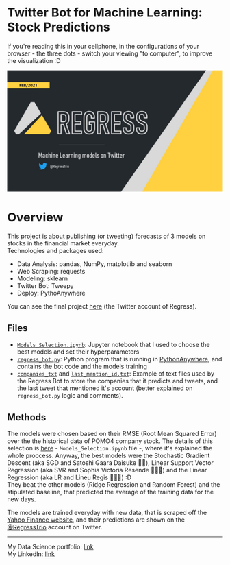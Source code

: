 # **Twitter Bot for Machine Learning: Stock Predictions**   
If you're reading this in your cellphone, in the configurations of your browser - the three dots - switch your viewing "to computer", to improve the visualization :D

![](https://github.com/KenzoBH/Data-Science/blob/main/Images/Regress.jpg)

# Overview   

This project is about publishing (or tweeting) forecasts of 3 models on stocks in the financial market everyday.   
Technologies and packages used:
- Data Analysis: pandas, NumPy, matplotlib and seaborn
- Web Scraping: requests
- Modeling: sklearn
- Twitter Bot: Tweepy
- Deploy: PythoAnywhere

You can see the final project [here](https://twitter.com/RegressTrio) (the Twitter account of Regress).

## Files

- [`Models_Selection.ipynb`](): Jupyter notebook that I used to choose the best models and set their hyperparameters
- [`regress_bot.py`](https://github.com/KenzoBH/Data-Science/blob/main/Twitter_ML/regress_bot.py): Python program that is running in [PythonAnywhere](https://www.pythonanywhere.com/), and contains the bot code and the models training
- [`companies_txt`](https://github.com/KenzoBH/Data-Science/blob/main/Twitter_ML/companies.txt) and [`last_mention_id.txt`](https://github.com/KenzoBH/Data-Science/blob/main/Twitter_ML/last_mention_id.txt): Example of text files used by the Regress Bot to store the companies that it predicts and tweets, and the last tweet that mentioned it's account (better explained on `regress_bot.py` logic and comments).

## Methods

The models were chosen based on their RMSE (Root Mean Squared Error) over the the historical data of POMO4 company stock. The details of this selection is [here]() - `Models_Selection.ipynb` file -, where it's explained the whole proccess. Anyway, the best models were the Stochastic Gradient Descent (aka SGD and Satoshi Gaara Daisuke 👼🏻), Linear Support Vector Regression (aka SVR and Sophia Victoria Resende 🙆🏻‍♀️) and the Linear Regression (aka LR and Lineu Regis 🙇🏼‍♂️) :D   
They beat the other models (Ridge Regression and Random Forest) and the stipulated baseline, that predicted the average of the training data for the new days.   

The models are trained everyday with new data, that is scraped off the [Yahoo Finance website](https://finance.yahoo.com/), and their predictions are shown on the [@RegressTrio](https://twitter.com/RegressTrio) account on Twitter.

-------------------------

My Data Science portfolio: [link](https://github.com/KenzoBH/Data-Science)   
My LinkedIn: [link](https://www.linkedin.com/in/bruno-kenzo/)

